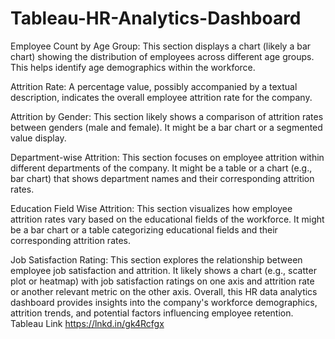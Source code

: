 # Tableau-HR-Analytics-Dashboard
Employee Count by Age Group:
This section displays a chart (likely a bar chart) showing the distribution of employees across different age groups. This helps identify age demographics within the workforce.

Attrition Rate:
A percentage value, possibly accompanied by a textual description, indicates the overall employee attrition rate for the company.

Attrition by Gender:
This section likely shows a comparison of attrition rates between genders (male and female). It might be a bar chart or a segmented value display.

Department-wise Attrition:
This section focuses on employee attrition within different departments of the company. It might be a table or a chart (e.g., bar chart) that shows department names and their corresponding attrition rates.

Education Field Wise Attrition:
This section visualizes how employee attrition rates vary based on the educational fields of the workforce. It might be a bar chart or a table categorizing educational fields and their corresponding attrition rates.

Job Satisfaction Rating:
This section explores the relationship between employee job satisfaction and attrition. It likely shows a chart (e.g., scatter plot or heatmap) with job satisfaction ratings on one axis and attrition rate or another relevant metric on the other axis.
Overall, this HR data analytics dashboard provides insights into the company's workforce demographics, attrition trends, and potential factors influencing employee retention.
Tableau Link
https://lnkd.in/gk4Rcfgx
